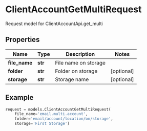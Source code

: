 # ClientAccountGetMultiRequest

Request model for ClientAccountApi.get_multi

## Properties

Name | Type | Description | Notes
---- | ---- | ----------- | -----
**file_name** |**str** |File name on storage |
**folder** |**str** |Folder on storage |[optional] 
**storage** |**str** |Storage name |[optional] 

## Example
```python
request = models.ClientAccountGetMultiRequest(
    file_name='email.multi.account',
    folder='email/account/location/on/storage',
    storage='First Storage')
```
